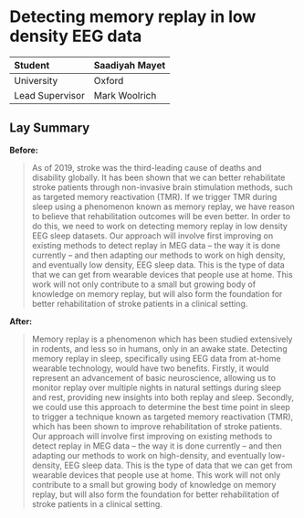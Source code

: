 # Detecting memory replay in low density EEG data

| Student | Saadiyah Mayet |
| :------ | :---------------------- |
| University | Oxford |
| Lead Supervisor | Mark Woolrich |

## Lay Summary

**Before:** 

> As of 2019, stroke was the third-leading cause of deaths and disability globally. It has been shown that we can better rehabilitate stroke patients through non-invasive brain stimulation methods, such as targeted memory reactivation (TMR). If we trigger TMR during sleep using a phenomenon known as memory replay, we have reason to believe that rehabilitation outcomes will be even better. In order to do this, we need to work on detecting memory replay in low density EEG sleep datasets. Our approach will involve first improving on existing methods to detect replay in MEG data – the way it is done currently – and then adapting our methods to work on high density, and eventually low density, EEG sleep data. This is the type of data that we can get from wearable devices that people use at home. This work will not only contribute to a small but growing body of knowledge on memory replay, but will also form the foundation for better rehabilitation of stroke patients in a clinical setting.

**After:**

> Memory replay is a phenomenon which has been studied extensively in rodents, and less so in humans, only in an awake state. Detecting memory replay in sleep, specifically using EEG data from at-home wearable technology, would have two benefits. Firstly, it would represent an advancement of basic neuroscience, allowing us to monitor replay over multiple nights in natural settings during sleep and rest, providing new insights into both replay and sleep. Secondly, we could use this approach to determine the best time point in sleep to trigger a technique known as targeted memory reactivation (TMR), which has been shown to improve rehabilitation of stroke patients. Our approach will involve first improving on existing methods to detect replay in MEG data – the way it is done currently – and then adapting our methods to work on high-density, and eventually low-density, EEG sleep data. This is the type of data that we can get from wearable devices that people use at home. This work will not only contribute to a small but growing body of knowledge on memory replay, but will also form the foundation for better rehabilitation of stroke patients in a clinical setting.
